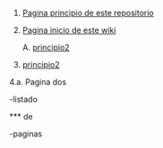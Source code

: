 1. [Pagina principio de este repositorio](https://github.com/Miguel-J/eneboo)

1. [Pagina inicio de este wiki](https://github.com/Miguel-J/eneboo)

    A. [principio2](https://github.com/Miguel-J/eneboo)

4. [principio2](https://github.com/Miguel-J/eneboo)

4.a. Pagina dos

   -listado 

*** de

   -paginas
